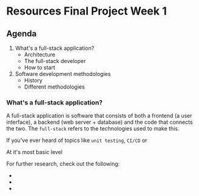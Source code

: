 # Resources Final Project Week 1

## Agenda

1. What's a full-stack application?
   - Architecture
   - The full-stack developer
   - How to start
2. Software development methodologies
   - History
   - Different methodologies


### What's a full-stack application?

A full-stack application is software that consists of both a frontend (a user interface), a backend (web server + database) and the code that connects the two. The `full-stack` refers to the technologies used to make this.

If you've ever heard of topics like `unit testing`, `CI/CD` or 

At it's most basic level 

For further research, check out the following: 

- []()
- []()
- []()

